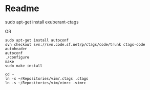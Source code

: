 Readme
============================

sudo apt-get install exuberant-ctags

OR 

```
sudo apt-get install autoconf
svn checkout svn://svn.code.sf.net/p/ctags/code/trunk ctags-code
autoheader
autoconf
./configure
make 
sudo make install
```

```
cd ~
ln -s ~/Repositories/vim/.ctags .ctags
ln -s ~/Repositories/vim/vimrc .vimrc
```
